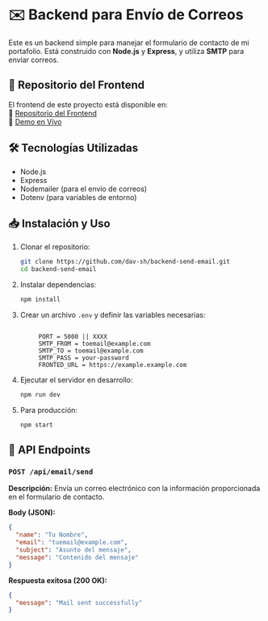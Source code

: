 # ✉️ Backend para Envío de Correos

Este es un backend simple para manejar el formulario de contacto de mi portafolio. Está construido con **Node.js** y **Express**, y utiliza **SMTP** para enviar correos.

## 🔗 Repositorio del Frontend  
El frontend de este proyecto está disponible en:  
🔗 [Repositorio del Frontend](https://github.com/dav-sh/portfolio-react)  
🔗 [Demo en Vivo](https://devbydav.netlify.app)

## 🛠️ Tecnologías Utilizadas  
- Node.js  
- Express  
- Nodemailer (para el envío de correos)  
- Dotenv (para variables de entorno)  

## 📥 Instalación y Uso  

1. Clonar el repositorio:  
   ```sh
   git clone https://github.com/dav-sh/backend-send-email.git
   cd backend-send-email
   ```
2. Instalar dependencias:  
   ```sh
   npm install
   ```
3. Crear un archivo `.env` y definir las variables necesarias:  
   ```env
   
        PORT = 5000 || XXXX
        SMTP_FROM = toemail@example.com
        SMTP_TO = toemail@example.com
        SMTP_PASS = your-password
        FRONTED_URL = https://example.example.com
   ```
4. Ejecutar el servidor en desarrollo:  
   ```sh
   npm run dev
   ```
5. Para producción:  
   ```sh
   npm start
   ```

## 📌 API Endpoints  
### `POST /api/email/send`  
**Descripción:** Envía un correo electrónico con la información proporcionada en el formulario de contacto.  

**Body (JSON):**  
```json
{
  "name": "Tu Nombre",
  "email": "tuemail@example.com",
  "subject": "Asunto del mensaje",
  "message": "Contenido del mensaje"
}
```

**Respuesta exitosa (200 OK):**  
```json
{
  "message": "Mail sent successfully"
}
```

